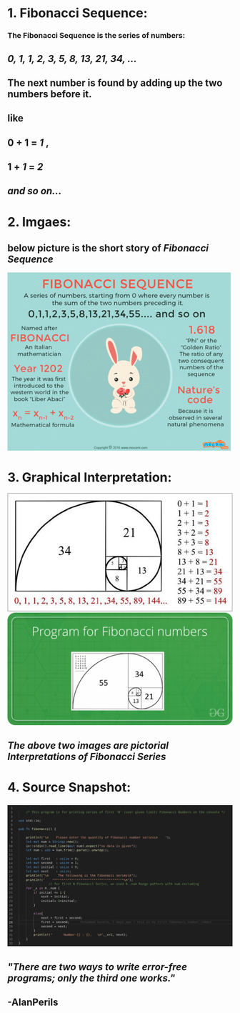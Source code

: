 # **1. Fibonacci Sequence:** 

### The Fibonacci Sequence is the series of numbers: 
## *0, 1, 1, 2, 3, 5, 8, 13, 21, 34, ...* 
## The    next number  is found by adding up the two numbers before it.
## like 
## **0 + 1** = ***1*** , 
## **1 + ***1***** = ***2*** 
## *and so on...*
# **2. Imgaes:**
## below picture is the short story of ***Fibonacci Sequence***
 ![sparkles](fibonacci_sequence_history.gif)
# **3. Graphical Interpretation:**
 ![sparkles](fabonaci_series_image.jpg)
 ![sparkles](fabo_green.png)

## *The above two images are pictorial Interpretations of Fibonacci Series*
# **4. Source Snapshot:**
### ![sparkles](fabonacci_snapshot.png) 

## *"There are two ways to write error-free programs; only the third one works."*
##                                **-AlanPerils**